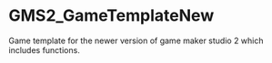 # GMS2_GameTemplateNew
Game template for the newer version of game maker studio 2 which includes functions.
